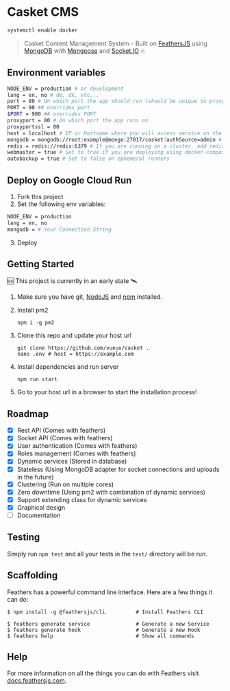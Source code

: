 # Casket CMS

```bash
systemctl enable docker
```

> Casket Content Management System - Built on [FeathersJS](https://feathersjs.com) using [MongoDB](https://mongodb.com) with [Mongoose](https://mongoosejs.com) and [Socket.IO](https://socket.io) 🔥

## Environment variables

```bash
NODE_ENV = production # or development
lang = en, no # de, dk, etc...
port = 80 # On which port the app should run (should be unique to proxyport, usually 80 if webmaster is false and 8000 if webmaster is true)
PORT = 90 ## overrides port
$PORT = 900 ## overrides PORT
proxyport = 80 # On which port the app runs on 
proxyportssl = 80
host = localhost # IP or Hostname where you will access service on the internet. Is this still in use?
mongodb = mongodb://root:example@mongo:27017/casket?authSource=admin # Add connection string
redis = redis://redis:6379 # If you are running on a cluster, add redis for shared memory
webmaster = true # Set to true if you are deploying using docker-compose (npm run build)
autobackup = true # Set to false on ephemeral runners
```

## Deploy on Google Cloud Run

1. Fork this project
2. Set the following env variables:

```bash
NODE_ENV = production
lang = en, no
mongodb = # Your Connection String
```

3. Deploy

## Getting Started

🆘 This project is currently in an early state 🛰

1. Make sure you have git, [NodeJS](https://nodejs.org/) and [npm](https://www.npmjs.com/) installed.
2. Install pm2

    ```
    npm i -g pm2
    ```
    
3. Clone this repo and update your host url

    ```
    git clone https://github.com/vueux/casket .
    nano .env # host = https://example.com
    ```
    
4. Install dependencies and run server

    ```
    npm run start
    ```
    
5. Go to your host url in a browser to start the installation process!

## Roadmap

- [x] Rest API (Comes with feathers)
- [x] Socket API (Comes with feathers)
- [x] User authentication (Comes with feathers)
- [x] Roles management (Comes with feathers)
- [x] Dynamic services (Stored in database)
- [x] Stateless (Using MongoDB adapter for socket connections and uploads in the future)
- [x] Clustering (Run on multiple cores)
- [x] Zero downtime (Using pm2 with combination of dynamic services)
- [x] Support extending class for dynamic services
- [x] Graphical design
- [ ] Documentation

## Testing

Simply run `npm test` and all your tests in the `test/` directory will be run.

## Scaffolding

Feathers has a powerful command line interface. Here are a few things it can do:

```
$ npm install -g @feathersjs/cli          # Install Feathers CLI

$ feathers generate service               # Generate a new Service
$ feathers generate hook                  # Generate a new Hook
$ feathers help                           # Show all commands
```

## Help

For more information on all the things you can do with Feathers visit [docs.feathersjs.com](http://docs.feathersjs.com).
